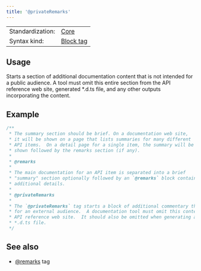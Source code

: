```yaml
---
title: '@privateRemarks'
---
```


<!-- prettier-ignore-start -->
|    |    |
| -- | -- |
| Standardization: | [Core](../spec/standardization_groups.md) |
| Syntax kind: | [Block tag](../spec/tag_kinds.md) |
<!-- prettier-ignore-end -->

## Usage

Starts a section of additional documentation content that is not intended for a public audience.
A tool must omit this entire section from the API reference web site, generated \*.d.ts file,
and any other outputs incorporating the content.

## Example

```ts
/**
 * The summary section should be brief. On a documentation web site,
 * it will be shown on a page that lists summaries for many different
 * API items.  On a detail page for a single item, the summary will be
 * shown followed by the remarks section (if any).
 *
 * @remarks
 *
 * The main documentation for an API item is separated into a brief
 * "summary" section optionally followed by an `@remarks` block containing
 * additional details.
 *
 * @privateRemarks
 *
 * The `@privateRemarks` tag starts a block of additional commentary that is not meant
 * for an external audience.  A documentation tool must omit this content from an
 * API reference web site.  It should also be omitted when generating a normalized
 * *.d.ts file.
 */
```

## See also

- [@remarks](../tags/remarks.md) tag
